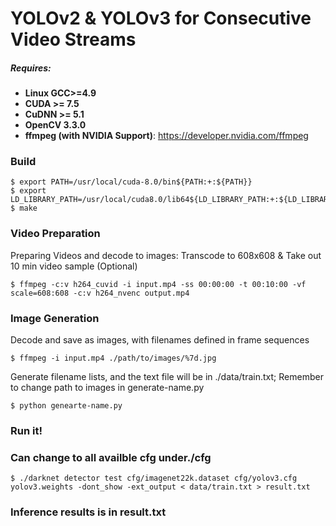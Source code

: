 # YOLOv2 & YOLOv3 for Consecutive Video Streams

##### Requires: 
* **Linux GCC>=4.9**
* **CUDA >= 7.5**
* **CuDNN >= 5.1**
* **OpenCV 3.3.0**
* **ffmpeg (with NVIDIA Support)**: https://developer.nvidia.com/ffmpeg

### Build
```
$ export PATH=/usr/local/cuda-8.0/bin${PATH:+:${PATH}} 
$ export LD_LIBRARY_PATH=/usr/local/cuda8.0/lib64${LD_LIBRARY_PATH:+:${LD_LIBRARY_PATH}}
$ make
```

### Video Preparation
Preparing Videos and decode to images: Transcode to 608x608 & Take out 10 min video sample (Optional)
```
$ ffmpeg -c:v h264_cuvid -i input.mp4 -ss 00:00:00 -t 00:10:00 -vf scale=608:608 -c:v h264_nvenc output.mp4
```

### Image Generation
Decode and save as images, with filenames defined in frame sequences
```
$ ffmpeg -i input.mp4 ./path/to/images/%7d.jpg 
```
Generate filename lists, and the text file will be in ./data/train.txt; Remember to change path to images in generate-name.py
```
$ python genearte-name.py
```
### Run it!
### Can change to all availble cfg under./cfg
```
$ ./darknet detector test cfg/imagenet22k.dataset cfg/yolov3.cfg yolov3.weights -dont_show -ext_output < data/train.txt > result.txt
```

### Inference results is in result.txt
